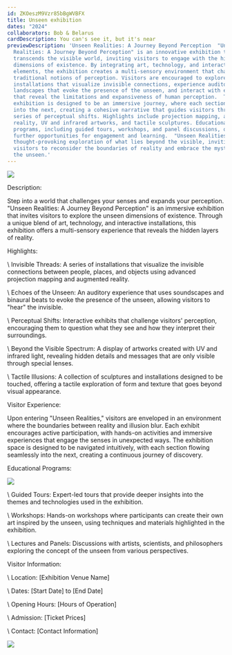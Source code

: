```yaml
---
id: ZKOeszM9Vzr85bBgWVBFX
title: Unseen exhibition
dates: "2024"
collaborators: Bob & Belarus
cardDescription: You can's see it, but it's near
previewDescription: 'Unseen Realities: A Journey Beyond Perception  "Unseen
  Realities: A Journey Beyond Perception" is an innovative exhibition that
  transcends the visible world, inviting visitors to engage with the hidden
  dimensions of existence. By integrating art, technology, and interactive
  elements, the exhibition creates a multi-sensory environment that challenges
  traditional notions of perception. Visitors are encouraged to explore
  installations that visualize invisible connections, experience auditory
  landscapes that evoke the presence of the unseen, and interact with exhibits
  that reveal the limitations and expansiveness of human perception.  The
  exhibition is designed to be an immersive journey, where each section flows
  into the next, creating a cohesive narrative that guides visitors through a
  series of perceptual shifts. Highlights include projection mapping, augmented
  reality, UV and infrared artworks, and tactile sculptures. Educational
  programs, including guided tours, workshops, and panel discussions, offer
  further opportunities for engagement and learning.  "Unseen Realities" is a
  thought-provoking exploration of what lies beyond the visible, inviting
  visitors to reconsider the boundaries of reality and embrace the mysteries of
  the unseen.'
---
```

![](/assets/img_20240413_121627.png)

Description:

Step into a world that challenges your senses and expands your perception. "Unseen Realities: A Journey Beyond Perception" is an immersive exhibition that invites visitors to explore the unseen dimensions of existence. Through a unique blend of art, technology, and interactive installations, this exhibition offers a multi-sensory experience that reveals the hidden layers of reality.

Highlights:



\    Invisible Threads: A series of installations that visualize the invisible connections between people, places, and objects using advanced projection mapping and augmented reality.

\    Echoes of the Unseen: An auditory experience that uses soundscapes and binaural beats to evoke the presence of the unseen, allowing visitors to "hear" the invisible.

\    Perceptual Shifts: Interactive exhibits that challenge visitors' perception, encouraging them to question what they see and how they interpret their surroundings.

\    Beyond the Visible Spectrum: A display of artworks created with UV and infrared light, revealing hidden details and messages that are only visible through special lenses.

\    Tactile Illusions: A collection of sculptures and installations designed to be touched, offering a tactile exploration of form and texture that goes beyond visual appearance.



Visitor Experience:



Upon entering "Unseen Realities," visitors are enveloped in an environment where the boundaries between reality and illusion blur. Each exhibit encourages active participation, with hands-on activities and immersive experiences that engage the senses in unexpected ways. The exhibition space is designed to be navigated intuitively, with each section flowing seamlessly into the next, creating a continuous journey of discovery.

Educational Programs:

![](/assets/img_20240413_121635.jpg)

\    Guided Tours: Expert-led tours that provide deeper insights into the themes and technologies used in the exhibition.

\    Workshops: Hands-on workshops where participants can create their own art inspired by the unseen, using techniques and materials highlighted in the exhibition.

\    Lectures and Panels: Discussions with artists, scientists, and philosophers exploring the concept of the unseen from various perspectives.



Visitor Information:



\    Location: \[Exhibition Venue Name]

\    Dates: \[Start Date] to \[End Date]

\    Opening Hours: \[Hours of Operation]

\    Admission: \[Ticket Prices]

\    Contact: \[Contact Information]

![](/assets/good_place.png)
